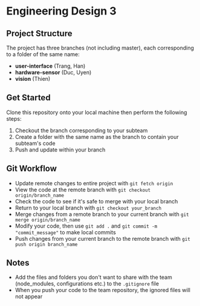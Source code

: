 # Engineering Design 3

## Project Structure
The project has three branches (not including master), each corresponding to a folder of the same name:
- **user-interface** (Trang, Han)
- **hardware-sensor** (Duc, Uyen)
- **vision** (Thien)

## Get Started
Clone this repository onto your local machine then perform the following steps:
1. Checkout the branch corresponding to your subteam
2. Create a folder with the same name as the branch to contain your subteam's code
3. Push and update within your branch

## Git Workflow
- Update remote changes to entire project with `git fetch origin`
- View the code at the remote branch with `git checkout origin/branch_name`
- Check the code to see if it's safe to merge with your local branch
- Return to your local branch with `git checkout your_branch`
- Merge changes from a remote branch to your current branch with `git merge origin/branch_name`
- Modify your code, then use `git add .` and `git commit -m "commit_message"` to make local commits
- Push changes from your current branch to the remote branch with `git push origin branch_name`

## Notes
- Add the files and folders you don't want to share with the team (node_modules, configurations etc.) to the `.gitignore` file
- When you push your code to the team repository, the ignored files will not appear
